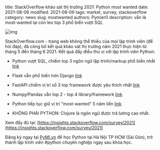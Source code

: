 title: StackOverflow khảo sát thị trường 2021: Python most wanted
date: 2021-08-06
modified: 2021-08-06
tags: market, survey, stackoverflow
category: news
slug: mostwanted
authors: Pymier0
description: vẫn là most-wanted lại còn leo top 3 phổ biến vượt SQL

![img](https://images.unsplash.com/photo-1526336179256-1347bdb255ee?crop=entropy&cs=tinysrgb&fit=max&fm=jpg&ixid=MnwyMzI1MzN8MHwxfHJhbmRvbXx8fHx8fHx8fDE2MjgyMTM0ODU&ixlib=rb-1.2.1&q=80&w=600)

StackOverflow.com - trang web
không thể thiếu của mọi lập trình viên (để hỏi đáp), đã công bố kết quả khảo sát
thị trường năm 2021 thực hiện từ tháng 5 đến tháng 6 2021. Kết quả đầy điều thú vị
với lập trình viên Python:

- Python vượt SQL, chiếm top 3 ngôn ngữ lập trình/markup phổ biến nhất [link](https://insights.stackoverflow.com/survey/2021#section-most-popular-technologies-programming-scripting-and-markup-languages)
- Flask vẫn phổ biến hơn Django [link](https://insights.stackoverflow.com/survey/2021#section-most-popular-technologies-web-frameworks)
- FastAPI chiếm vị trí số 3 top framework được yêu thích nhất [link](https://insights.stackoverflow.com/survey/2021#section-most-loved-dreaded-and-wanted-programming-scripting-and-markup-languages)
- Numpy/Pandas vẫn top 2 - top 4 library/framework  [link](https://insights.stackoverflow.com/survey/2021#section-most-popular-technologies-other-frameworks-and-libraries)
- Python tiếp tục giữ vị trí "most-wanted" 5 năm liền [link](https://insights.stackoverflow.com/survey/2021#section-most-loved-dreaded-and-wanted-programming-scripting-and-markup-languages)

- KHÔNG PHẢI PYTHON: Clojure là ngôn ngữ được trả lương cao nhất.

Xem đầy đủ tại:  [https://insights.stackoverflow.com/survey/2021](https://insights.stackoverflow.com/survey/2021)


Đăng ký ngay tại [PyMI.vn](https://pymi.vn) để học Python tại Hà Nội TP HCM (Sài Gòn),
trở thành lập trình viên #python chuyên nghiệp ngay sau khóa học.
